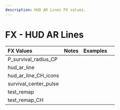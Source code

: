 ```yaml
---
description: HUD AR Lines FX values.
---
```


# FX - HUD AR Lines

| FX Values | Notes | Examples |  |
| :--- | :--- | :--- | :--- |
| P\_survival\_radius\_CP |  |  |  |
| hud\_ar\_line |  |  |  |
| hud\_ar\_line\_CH\_icons |  |  |  |
| survival\_center\_pulse |  |  |  |
| test\_remap |  |  |  |
| test\_remap\_CH |  |  |  |

